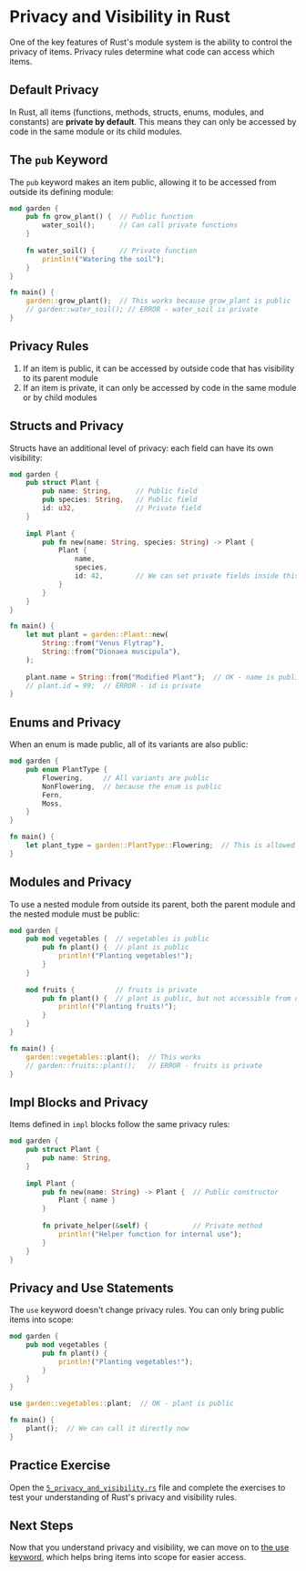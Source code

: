 # Privacy and Visibility in Rust

One of the key features of Rust's module system is the ability to control the privacy of items. Privacy rules determine what code can access which items.

## Default Privacy

In Rust, all items (functions, methods, structs, enums, modules, and constants) are **private by default**. This means they can only be accessed by code in the same module or its child modules.

## The `pub` Keyword

The `pub` keyword makes an item public, allowing it to be accessed from outside its defining module:

```rust
mod garden {
    pub fn grow_plant() {  // Public function
        water_soil();      // Can call private functions
    }
    
    fn water_soil() {      // Private function
        println!("Watering the soil");
    }
}

fn main() {
    garden::grow_plant();  // This works because grow_plant is public
    // garden::water_soil(); // ERROR - water_soil is private
}
```

## Privacy Rules

1. If an item is public, it can be accessed by outside code that has visibility to its parent module
2. If an item is private, it can only be accessed by code in the same module or by child modules

## Structs and Privacy

Structs have an additional level of privacy: each field can have its own visibility:

```rust
mod garden {
    pub struct Plant {
        pub name: String,      // Public field
        pub species: String,   // Public field
        id: u32,               // Private field
    }
    
    impl Plant {
        pub fn new(name: String, species: String) -> Plant {
            Plant {
                name,
                species,
                id: 42,        // We can set private fields inside this module
            }
        }
    }
}

fn main() {
    let mut plant = garden::Plant::new(
        String::from("Venus Flytrap"),
        String::from("Dionaea muscipula"),
    );
    
    plant.name = String::from("Modified Plant");  // OK - name is public
    // plant.id = 99;  // ERROR - id is private
}
```

## Enums and Privacy

When an enum is made public, all of its variants are also public:

```rust
mod garden {
    pub enum PlantType {
        Flowering,     // All variants are public
        NonFlowering,  // because the enum is public
        Fern,
        Moss,
    }
}

fn main() {
    let plant_type = garden::PlantType::Flowering;  // This is allowed
}
```

## Modules and Privacy

To use a nested module from outside its parent, both the parent module and the nested module must be public:

```rust
mod garden {
    pub mod vegetables {  // vegetables is public
        pub fn plant() {  // plant is public
            println!("Planting vegetables!");
        }
    }
    
    mod fruits {          // fruits is private
        pub fn plant() {  // plant is public, but not accessible from outside
            println!("Planting fruits!");
        }
    }
}

fn main() {
    garden::vegetables::plant();  // This works
    // garden::fruits::plant();   // ERROR - fruits is private
}
```

## Impl Blocks and Privacy

Items defined in `impl` blocks follow the same privacy rules:

```rust
mod garden {
    pub struct Plant {
        pub name: String,
    }
    
    impl Plant {
        pub fn new(name: String) -> Plant {  // Public constructor
            Plant { name }
        }
        
        fn private_helper(&self) {           // Private method
            println!("Helper function for internal use");
        }
    }
}
```

## Privacy and Use Statements

The `use` keyword doesn't change privacy rules. You can only bring public items into scope:

```rust
mod garden {
    pub mod vegetables {
        pub fn plant() {
            println!("Planting vegetables!");
        }
    }
}

use garden::vegetables::plant;  // OK - plant is public

fn main() {
    plant();  // We can call it directly now
}
```

## Practice Exercise

Open the [`5_privacy_and_visibility.rs`](./5_privacy_and_visibility.rs) file and complete the exercises to test your understanding of Rust's privacy and visibility rules.

## Next Steps

Now that you understand privacy and visibility, we can move on to [the use keyword](../06_use_keyword/README.md), which helps bring items into scope for easier access. 